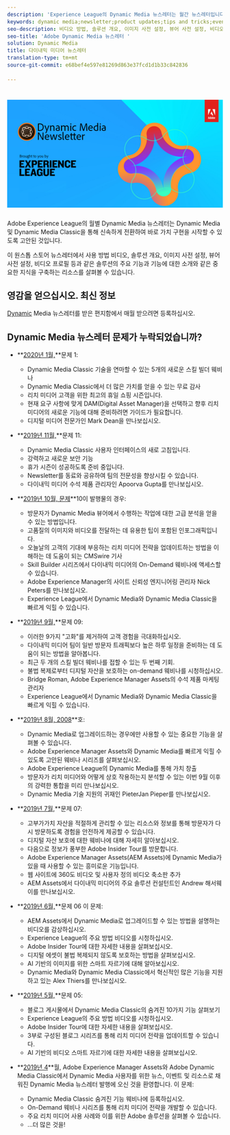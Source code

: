 ```yaml
---
description: 'Experience League의 Dynamic Media 뉴스레터는 월간 뉴스레터입니다. Dynamic Media와 Dynamic Media Classic을 통해 작업 속도를 높일 수 있도록 고안된 플러그인입니다. 비디오 방법, 솔루션 개요, 이미지 사전 설정, 뷰어 사전 설정, 비디오 프로필 등과 같은 일부 주요 기능과 기능에 대한 도입 등 유용한 지식 작성 리소스가 이 원 스톱 스토어 뉴스레터에서 제공됩니다. '
keywords: dynamic media;newsletter;product updates;tips and tricks;events;customer success;blog;blogs;images;videos;features;capabilities
seo-description: 비디오 방법, 솔루션 개요, 이미지 사전 설정, 뷰어 사전 설정, 비디오 프로필 등과 같은 일부 주요 기능과 기능에 대한 소개 등 이 원스톱 Shop 뉴스레터에서 지식 작성 리소스를 이용할 수 있습니다.
seo-title: 'Adobe Dynamic Media 뉴스레터 '
solution: Dynamic Media
title: 다이내믹 미디어 뉴스레터
translation-type: tm+mt
source-git-commit: e68bef4e597e81269d863e37fcd1d1b33c842836

---
```



# ![Dynamic Media 뉴스레터 로고](/help/assets/dynamic-media-newsletter-logo.png)

Adobe Experience League의 월별 Dynamic Media 뉴스레터는 Dynamic Media 및 Dynamic Media Classic을 통해 신속하게 전환하여 바로 가치 구현을 시작할 수 있도록 고안된 것입니다.

이 원스톱 스토어 뉴스레터에서 사용 방법 비디오, 솔루션 개요, 이미지 사전 설정, 뷰어 사전 설정, 비디오 프로필 등과 같은 솔루션의 주요 기능과 기능에 대한 소개와 같은 중요한 지식을 구축하는 리소스를 살펴볼 수 있습니다.

## 영감을 얻으십시오. 최신 정보

[Dynamic](https://www.adobe.com/subscription/dynamic-media-newsletter.html) Media 뉴스레터를 받은 편지함에서 매월 받으려면 등록하십시오.

## Dynamic Media 뉴스레터 문제가 누락되었습니까?

* **[2020년 1월,](http://amc-mkt-prod1-t.adobe-campaign.com/rest/head/mirrorPage/@NpvOA7LHuVbd-W1B5pENdSLNFZ4L4ZeEkA_bVd4reX31KUOs3uaPFEuEx2mWz-3oNkVBcY5fdimoW3RM-SzTt6QXI4l1Rd2mEwrYsWp7C1LnUMVp.html)**문제 1:

   * Dynamic Media Classic 기술을 연마할 수 있는 5개의 새로운 스킬 빌더 웨비나
   * Dynamic Media Classic에서 더 많은 가치를 얻을 수 있는 무료 감사
   * 리치 미디어 고객을 위한 최고의 휴일 쇼핑 시즌입니다.
   * 현재 요구 사항에 맞게 DAM(Digital Asset Manager)을 선택하고 향후 리치 미디어의 새로운 기능에 대해 준비하려면 가이드가 필요합니다.
   * 디지털 미디어 전문가인 Mark Dean을 만나보십시오.

* **[2019년 11월,](https://expleague.azureedge.net/assets/dynamic-media/Dynamic_Media_Newsletter_11_2019_Nov.html)**문제 11:

   * Dynamic Media Classic 사용자 인터페이스의 새로 고침입니다.
   * 강력하고 새로운 보안 기능
   * 휴가 시즌이 성공하도록 준비 중입니다.
   * Newsletter를 동료와 공유하여 팀의 전문성을 향상시킬 수 있습니다.
   * 다이내믹 미디어 수석 제품 관리자인 Apoorva Gupta를 만나보십시오.

* **[2019년 10월, 문제](https://expleague.azureedge.net/assets/dynamic-media/Dynamic_Media_Newsletter_10_2019_Oct.html)**10이 발행물의 경우:

   * 방문자가 Dynamic Media 뷰어에서 수행하는 작업에 대한 고급 분석을 얻을 수 있는 방법입니다.
   * 고품질의 이미지와 비디오를 전달하는 데 유용한 팁이 포함된 인포그래픽입니다.
   * 오늘날의 고객의 기대에 부응하는 리치 미디어 전략을 업데이트하는 방법을 이해하는 데 도움이 되는 CMSwire 기사
   * Skill Builder 시리즈에서 다이내믹 미디어의 On-Demand 웨비나에 액세스할 수 있습니다.
   * Adobe Experience Manager의 사이트 신뢰성 엔지니어링 관리자 Nick Peters를 만나보십시오.
   * Experience League에서 Dynamic Media와 Dynamic Media Classic을 빠르게 익힐 수 있습니다.

* **[2019년 9월,](https://expleague.azureedge.net/assets/dynamic-media/Dynamic_Media_Newsletter_09_2019_Sept.html)**문제 09:

   * 이러한 9가지 &quot;고화&quot;를 제거하여 고객 경험을 극대화하십시오.
   * 다이내믹 미디어 팀이 일반 방문자 트래픽보다 높은 하루 일정을 준비하는 데 도움이 되는 방법을 알아봅니다.
   * 최근 두 개의 스킬 빌더 웨비나를 접할 수 있는 두 번째 기회.
   * 불법 복제로부터 디지털 자산을 보호하는 on-demand 웨비나를 시청하십시오.
   * Bridge Roman, Adobe Experience Manager Assets의 수석 제품 마케팅 관리자
   * Experience League에서 Dynamic Media와 Dynamic Media Classic을 빠르게 익힐 수 있습니다.


* **[2019년 8월, 2008](https://expleague.azureedge.net/assets/dynamic-media/Dynamic_Media_Newsletter_08_2019_Aug.html)**호:

   * Dynamic Media로 업그레이드하는 경우에만 사용할 수 있는 중요한 기능을 살펴볼 수 있습니다.
   * Adobe Experience Manager Assets와 Dynamic Media를 빠르게 익힐 수 있도록 고안된 웨비나 시리즈를 살펴보십시오.
   * Adobe Experience League의 Dynamic Media를 통해 가치 창출
   * 방문자가 리치 미디어와 어떻게 상호 작용하는지 분석할 수 있는 이번 9월 이후의 강력한 통합을 미리 만나보십시오.
   * Dynamic Media 기술 지원의 귀재인 PieterJan Pieper를 만나보십시오.


* **[2019년 7월,](https://expleague.azureedge.net/assets/dynamic-media/Dynamic_Media_Newsletter_07_2019_July.html)**문제 07:

   * 고부가가치 자산을 적절하게 관리할 수 있는 리소스와 정보를 통해 방문자가 다시 방문하도록 경험을 안전하게 제공할 수 있습니다.
   * 디지털 자산 보호에 대한 웨비나에 대해 자세히 알아보십시오.
   * 다음으로 정보가 풍부한 Adobe Insider Tour를 방문합니다.
   * Adobe Experience Manager Assets(AEM Assets)에 Dynamic Media가 있을 때 사용할 수 있는 흥미로운 기능입니다.
   * 웹 사이트에 360도 비디오 및 사용자 정의 비디오 축소판 추가
   * AEM Assets에서 다이내믹 미디어의 주요 솔루션 컨설턴트인 Andrew 해서웨이를 만나보십시오.

* **[2019년 6월,](https://expleague.azureedge.net/assets/dynamic-media/Dynamic_Media_Newsletter_06_2019_June.html)**문제 06 이 문제:

   * AEM Assets에서 Dynamic Media로 업그레이드할 수 있는 방법을 설명하는 비디오를 감상하십시오.
   * Experience League의 주요 방법 비디오를 시청하십시오.
   * Adobe Insider Tour에 대한 자세한 내용을 살펴보십시오.
   * 디지털 에셋이 불법 복제되지 않도록 보호하는 방법을 살펴보십시오.
   * AI 기반의 이미지를 위한 스마트 자르기에 대해 알아보십시오.
   * Dynamic Media와 Dynamic Media Classic에서 혁신적인 많은 기능을 지원하고 있는 Alex Thiers를 만나보십시오.

* **[2019년 5월,](https://expleague.azureedge.net/assets/dynamic-media/Dynamic_Media_Newsletter_05_2019_May.html)**문제 05:

   * 블로그 게시물에서 Dynamic Media Classic의 숨겨진 10가지 기능 살펴보기
   * Experience League의 주요 방법 비디오를 시청하십시오.
   * Adobe Insider Tour에 대한 자세한 내용을 살펴보십시오.
   * 3부로 구성된 블로그 시리즈를 통해 리치 미디어 전략을 업데이트할 수 있습니다.
   * AI 기반의 비디오 스마트 자르기에 대한 자세한 내용을 살펴보십시오.

* **[2019년 4](https://expleague.azureedge.net/assets/dynamic-media/Dynamic_Media_Newsletter_04_2019_April.html)**월, Adobe Experience Manager Assets와 Adobe Dynamic Media Classic에서 Dynamic Media 사용자를 위한 뉴스, 이벤트 및 리소스로 채워진 Dynamic Media 뉴스레터 발행에 오신 것을 환영합니다. 이 문제:
   * Dynamic Media Classic 숨겨진 기능 웨비나에 등록하십시오.
   * On-Demand 웨비나 시리즈를 통해 리치 미디어 전략을 개발할 수 있습니다.
   * 주요 리치 미디어 사용 사례와 이를 위한 Adobe 솔루션을 살펴볼 수 있습니다.
   * ...더 많은 것을!